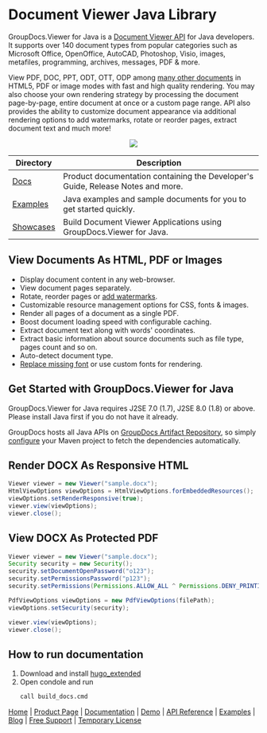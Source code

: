 # Document Viewer Java Library

GroupDocs.Viewer for Java is a [Document Viewer API](https://products.groupdocs.com/viewer/java) for Java developers. It supports over 140 document types from popular categories such as Microsoft Office, OpenOffice, AutoCAD, Photoshop, Visio, images, metafiles, programming, archives, messages, PDF & more.

View PDF, DOC, PPT, ODT, OTT, ODP among [many other documents](https://docs.groupdocs.com/viewer/java/supported-document-formats/) in HTML5, PDF or image modes with fast and high quality rendering. You may also choose your own rendering strategy by processing the document page-by-page, entire document at once or a custom page range. API also provides the ability to customize document appearance via additional rendering options to add watermarks, rotate or reorder pages, extract document text and much more!

<p align="center">
  <a title="Download complete GroupDocs.Viewer for Java source code" href="https://github.com/groupdocs-viewer/GroupDocs.Viewer-for-Java/archive/master.zip"> 
    <img src="https://camo.githubusercontent.com/11839cd752a2d367f3149c7bee1742b68e4a4d37/68747470733a2f2f7261772e6769746875622e636f6d2f4173706f73654578616d706c65732f6a6176612d6578616d706c65732d64617368626f6172642f6d61737465722f696d616765732f646f776e6c6f61645a69702d427574746f6e2d4c617267652e706e67" data-canonical-src="https://raw.github.com/AsposeExamples/java-examples-dashboard/master/images/downloadZip-Button-Large.png" style="max-width:100%;">
  </a>
</p>

Directory | Description
--------- | -----------
[Docs](https://github.com/groupdocs-viewer/GroupDocs.Viewer-for-Java/tree/master/Docs)  | Product documentation containing the Developer's Guide, Release Notes and more.
[Examples](https://github.com/groupdocs-viewer/GroupDocs.Viewer-for-Java/tree/master/Examples)  | Java examples and sample documents for you to get started quickly. 
[Showcases](https://github.com/groupdocs-viewer/GroupDocs.Viewer-for-Java/tree/master/Showcases)  | Build Document Viewer Applications using GroupDocs.Viewer for Java. 

## View Documents As HTML, PDF or Images

- Display document content in any web-browser.
- View document pages separately.
- Rotate, reorder pages or [add watermarks](https://docs.groupdocs.com/viewer/java/add-text-watermark/).
- Customizable resource management options for CSS, fonts & images.
- Render all pages of a document as a single PDF.
- Boost document loading speed with configurable caching.
- Extract document text along with words' coordinates.
- Extract basic information about source documents such as file type, pages count and so on.
- Auto-detect document type.
- [Replace missing font](https://docs.groupdocs.com/viewer/java/replace-missing-font/) or use custom fonts for rendering.

## Get Started with GroupDocs.Viewer for Java

GroupDocs.Viewer for Java requires J2SE 7.0 (1.7), J2SE 8.0 (1.8) or above. Please install Java first if you do not have it already. 

GroupDocs hosts all Java APIs on [GroupDocs Artifact Repository](https://artifact.groupdocs.com/webapp/#/artifacts/browse/tree/General/repo/com/groupdocs/groupdocs-viewer), so simply [configure](https://docs.groupdocs.com/viewer/java/installation/) your Maven project to fetch the dependencies automatically.

## Render DOCX As Responsive HTML

```java
Viewer viewer = new Viewer("sample.docx");
HtmlViewOptions viewOptions = HtmlViewOptions.forEmbeddedResources();
viewOptions.setRenderResponsive(true);
viewer.view(viewOptions);
viewer.close();
```

## View DOCX As Protected PDF

```java
Viewer viewer = new Viewer("sample.docx");
Security security = new Security();
security.setDocumentOpenPassword("o123");
security.setPermissionsPassword("p123");
security.setPermissions(Permissions.ALLOW_ALL ^ Permissions.DENY_PRINTING);

PdfViewOptions viewOptions = new PdfViewOptions(filePath);
viewOptions.setSecurity(security);

viewer.view(viewOptions);
viewer.close();
```

## How to run documentation

1. Download and install [hugo_extended](https://github.com/gohugoio/hugo)
2. Open condole and run
    ```bash
    call build_docs.cmd
    ```

[Home](https://www.groupdocs.com/) | [Product Page](https://products.groupdocs.com/viewer/java) | [Documentation](https://docs.groupdocs.com/viewer/java/) | [Demo](https://products.groupdocs.app/viewer/family) | [API Reference](https://apireference.groupdocs.com/java/viewer) | [Examples](https://github.com/groupdocs-viewer/GroupDocs.Viewer-for-Java/tree/master/Examples) | [Blog](https://blog.groupdocs.com/category/viewer/) | [Free Support](https://forum.groupdocs.com/c/viewer) | [Temporary License](https://purchase.groupdocs.com/temporary-license)
